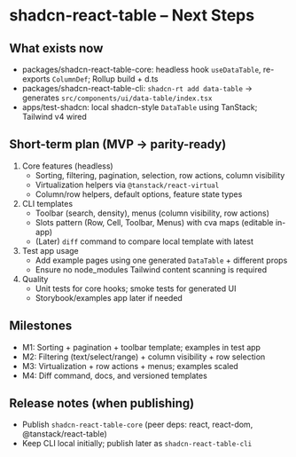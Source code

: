 # shadcn-react-table – Next Steps

## What exists now
- packages/shadcn-react-table-core: headless hook `useDataTable`, re-exports `ColumnDef`; Rollup build + d.ts
- packages/shadcn-react-table-cli: `shadcn-rt add data-table` → generates `src/components/ui/data-table/index.tsx`
- apps/test-shadcn: local shadcn-style `DataTable` using TanStack; Tailwind v4 wired

## Short-term plan (MVP → parity-ready)
1) Core features (headless)
   - Sorting, filtering, pagination, selection, row actions, column visibility
   - Virtualization helpers via `@tanstack/react-virtual`
   - Column/row helpers, default options, feature state types
2) CLI templates
   - Toolbar (search, density), menus (column visibility, row actions)
   - Slots pattern (Row, Cell, Toolbar, Menus) with cva maps (editable in-app)
   - (Later) `diff` command to compare local template with latest
3) Test app usage
   - Add example pages using one generated `DataTable` + different props
   - Ensure no node_modules Tailwind content scanning is required
4) Quality
   - Unit tests for core hooks; smoke tests for generated UI
   - Storybook/examples app later if needed

## Milestones
- M1: Sorting + pagination + toolbar template; examples in test app
- M2: Filtering (text/select/range) + column visibility + row selection
- M3: Virtualization + row actions + menus; examples scaled
- M4: Diff command, docs, and versioned templates

## Release notes (when publishing)
- Publish `shadcn-react-table-core` (peer deps: react, react-dom, @tanstack/react-table)
- Keep CLI local initially; publish later as `shadcn-react-table-cli`
